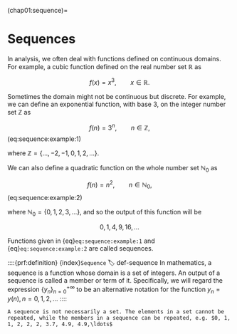 (chap01:sequence)=
# Sequences

In analysis, we often deal with functions defined on continuous domains. For example, a cubic function defined on the real number set $\mathbb{R}$ as 

$$
f(x)=x^3, \qquad x \in \mathbb{R}.
$$

Sometimes the domain might not be continuous but discrete. For example, we can define an exponential  function, with base $3$, on the integer number set $\mathbb{Z}$ as

$$
f(n)=3^n, \qquad n \in \mathbb{Z},
$$(eq:sequence:example:1)

where $\mathbb{Z}=\{\ldots,-2,-1,0,1,2,\ldots\}$. 

We can also define a quadratic function on the whole number set $\mathbb{N}_0$ as

$$
f(n)=n^2, \qquad n \in \mathbb{N}_0,
$$(eq:sequence:example:2)

where $\mathbb{N}_0=\{0, 1, 2, 3,\ldots\}$, and so the output of this function will be 

$$
0, 1, 4, 9, 16, \ldots
$$

Functions given in {eq}`eq:sequence:example:1` and {eq}`eq:sequence:example:2` are called sequences.

::::{prf:definition} {index}`Sequence`
:label: def-sequence
In mathematics, a sequence is a function whose domain is a set of integers. An output of a sequence is called a member or term of it. 
Specifically, we will regard the expression $\{y_n\}_{n=0}^{+\infty}$ to be an alternative notation for the function $y_n=y(n), n=0,1,2,\ldots$
::::

```{Note}
A sequence is not necessarily a set. The elements in a set cannot be repeated, while the members in a sequence can be repeated, e.g. $0, 1, 1, 2, 2, 2, 3.7, 4.9, 4.9,\ldots$
```
